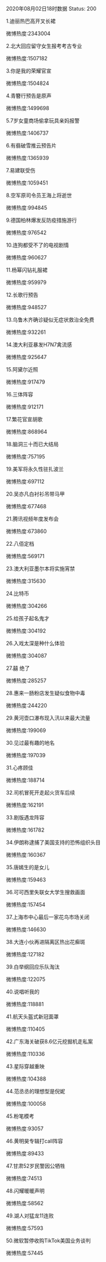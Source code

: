 2020年08月02日18时数据
Status: 200

1.迪丽热巴高开叉长裙

微博热度:2343004

2.北大回应留守女生报考考古专业

微博热度:1507182

3.你是我的荣耀官宣

微博热度:1504824

4.青簪行预告是原声

微博热度:1499698

5.7岁女童商场偷拿玩具亲妈报警

微博热度:1406737

6.有翡破雪推云预告片

微博热度:1365939

7.易建联受伤

微博热度:1059451

8.空军原司令员王海上将逝世

微博热度:994845

9.德国柏林爆发反防疫措施游行

微博热度:976542

10.连狗都受不了的电视剧情

微博热度:960627

11.杨幂闪钻礼服裙

微博热度:959979

12.长歌行预告

微博热度:948527

13.乌鲁木齐确诊疑似无症状救治全免费

微博热度:932261

14.澳大利亚暴发H7N7禽流感

微博热度:925647

15.阿黛尔近照

微博热度:917479

16.三体阵容

微博热度:912171

17.繁花官宣胡歌

微博热度:868964

18.脑洞三十而已大结局

微博热度:757195

19.美军将永久性驻扎波兰

微博热度:697112

20.吴亦凡白衬衫吊带马甲

微博热度:677468

21.腾讯视频年度发布会

微博热度:673860

22.八佰定档

微博热度:569171

23.澳大利亚墨尔本将实施宵禁

微博热度:315630

24.比特币

微博热度:304266

25.给孩子起名鬼才

微博热度:304192

26.入戏太深是种什么体验

微博热度:304087

27.囍 绝了

微博热度:285257

28.惠来一肠粉店发生疑似食物中毒

微博热度:244220

29.黄河壶口瀑布现入汛以来最大流量

微博热度:199069

30.见过最有趣的地名

微博热度:197039

31.心疼顾佳

微博热度:188714

32.司机冒死开走起火货车后续

微博热度:162191

33.剧版遇龙阵容

微博热度:161782

34.伊朗称逮捕了美国支持的恐怖组织头目

微博热度:160367

35.唐嫣生的是女儿

微博热度:159463

36.可可西里失联女大学生搜救画面

微博热度:157454

37.上海市中心最后一家花鸟市场关闭

微博热度:146630

38.大连小伙再进隔离区热出花癣斑

微博热度:127182

39.白举纲回应乐队淘汰

微博热度:122075

40.说唱听我的

微博热度:118881

41.航天头盔式新冠面罩

微博热度:110405

42.广东海关破获8.6亿元挖掘机走私案

微博热度:110336

43.星际穿越重映

微博热度:104388

44.范丞丞的理想型是倪妮

微博热度:100058

45.粉笔模考

微博热度:93057

46.黄明昊专辑打call阵容

微博热度:89433

47.甘肃52岁民警因公牺牲

微博热度:74513

48.闪耀暖暖声明

微博热度:58562

49.湖人对猛龙11连败

微博热度:57593

50.微软暂停收购TikTok美国业务谈判

微博热度:57445

